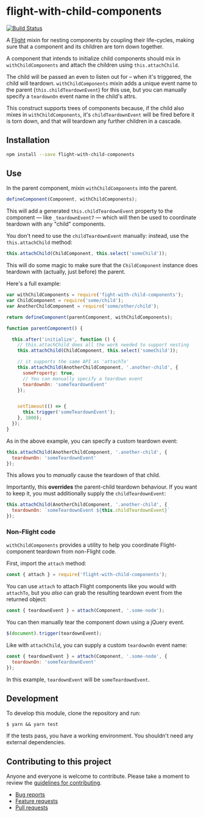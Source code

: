 # flight-with-child-components

[![Build Status](https://travis-ci.org/flightjs/flight-with-child-components.png?branch=master)](http://travis-ci.org/flightjs/flight-with-child-components)

A [Flight](https://github.com/flightjs/flight) mixin for nesting components by coupling their life-cycles, making sure that a component and its children are torn down together.

A component that intends to initialize child components should mix in `withChildComponents` and attach the children using `this.attachChild`.

The child will be passed an even to listen out for – when it's triggered, the child will teardown. `withChildComponents` mixin adds a unique event name to the parent (`this.childTeardownEvent`) for this use, but you can manually specify a `teardownOn` event name in the child's attrs.

This construct supports trees of components because, if the child also mixes in `withChildComponents`, it's `childTeardownEvent` will be fired before it is torn down, and that will teardown any further children in a cascade.

## Installation

```bash
npm install --save flight-with-child-components
```

## Use

In the parent component, mixin `withChildComponents` into the parent.

```js
defineComponent(Component, withChildComponents);
```

This will add a generated `this.childTeardownEvent` property to the component — like `_teardownEvent7` — which will then be used to coordinate teardown with any "child" components.

You don't need to use the `childTeardownEvent` manually: instead, use the `this.attachChild` method:

```js
this.attachChild(ChildComponent, this.select('someChild'));
```

This will do some magic to make sure that the `ChildComponent` instance does teardown with (actually, just before) the parent.

Here's a full example:

```js
var withChildComponents = require('fight-with-child-components');
var ChildComponent = require('some/child');
var AnotherChildComponent = require('some/other/child');

return defineComponent(parentComponent, withChildComponents);

function parentComponent() {

  this.after('initialize', function () {
    // this.attachChild does all the work needed to support nesting
    this.attachChild(ChildComponent, this.select('someChild'));

    // it supports the same API as 'attachTo'
    this.attachChild(AnotherChildComponent, '.another-child', {
      someProperty: true,
      // You can manually specify a teardown event
      teardownOn: 'someTeardownEvent'
    });


    setTimeout(() => {
      this.trigger('someTeardownEvent');
    }, 1000);
  });
}
```

As in the above example, you can specify a custom teardown event:

```js
this.attachChild(AnotherChildComponent, '.another-child', {
  teardownOn: 'someTeardownEvent'
});
```

This allows you to *manually* cause the teardown of that child.

Importantly, this **overrides** the parent-child teardown behaviour. If you want to keep it, you must additionally supply the `childTeardownEvent`:

```js
this.attachChild(AnotherChildComponent, '.another-child', {
  teardownOn: `someTeardownEvent ${this.childTeardownEvent}`
});
```

### Non-Flight code

`withChildComponents` provides a utility to help you coordinate Flight-component teardown from non-Flight code.

First, import the `attach` method:

```js
const { attach } = require('flight-with-child-components');
```

You can use `attach` to attach Flight components like you would with `attachTo`, but you *also* can grab the resulting teardown event from the returned object:

```js
const { teardownEvent } = attach(Component, '.some-node');
```

You can then manually tear the component down using a jQuery event.

```js
$(document).trigger(teardownEvent);
```

Like with `attachChild`, you can supply a custom `teardownOn` event name:

```js
const { teardownEvent } = attach(Component, '.some-node', {
  teardownOn: 'someTeardownEvent'
});
```

In this example, `teardownEvent` will be `someTeardownEvent`.

## Development

To develop this module, clone the repository and run:

```
$ yarn && yarn test
```

If the tests pass, you have a working environment. You shouldn't need any external dependencies.

## Contributing to this project

Anyone and everyone is welcome to contribute. Please take a moment to
review the [guidelines for contributing](CONTRIBUTING.md).

* [Bug reports](CONTRIBUTING.md#bugs)
* [Feature requests](CONTRIBUTING.md#features)
* [Pull requests](CONTRIBUTING.md#pull-requests)

